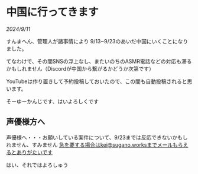 # 中国に行ってきます

*2024/9/11*

すんまへん、管理人が諸事情により 9/13~9/23のあいだ中国にいくことになりました。

てなわけで、その間SNSの浮上なし、またいのちのASMR電話などの対応も滞るかもしれません（Discordが中国から繋がるかどうか次第です）

YouTubeは作り置きして予約投稿しておいたので、この間も自動投稿されると思います。

そーゆーかんじです、はいよろしくです

## 声優様方へ

声優様へ・・・お願いしている案件について、9/23までは反応できないかもしれません、すみません
急を要する場合はkei@sugano.worksまでメールもらえるとありがたいです

はい、それではよろしゅう
